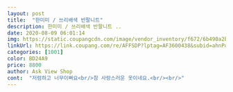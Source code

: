 ```yaml
---
layout: post 
title:  "한미미 / 쓰리배색 반팔니트" 
description: 한미미 / 쓰리배색 반팔니트 ..
date: 2020-08-09 06:01:14 
img: https://static.coupangcdn.com/image/vendor_inventory/f672/6b490a2b3171be88d80cceb84c57fbbb832edcd452b0e36dbce44be20197.jpg 
linkUrl: https://link.coupang.com/re/AFFSDP?lptag=AF3600438&subid=ahnPublicAsk&pageKey=1598569836&itemId=2730845026&vendorItemId=70720978801&traceid=V0-113-ac9b5fb6fea8c4e6 
categories: [1001] 
color: BD24A9 
price: 8800 
author: Ask View Shop 
cont:  "저렴하고 너무이뻐요<br/>참 사랑스러운 옷이네요.<br/><br/>" 
---
```

